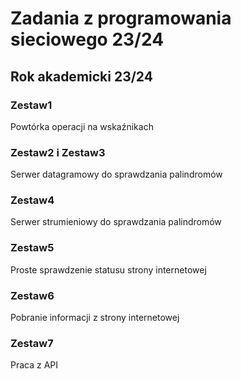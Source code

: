 # Zadania z programowania sieciowego 23/24
## Rok akademicki 23/24

### Zestaw1
Powtórka operacji na wskaźnikach
### Zestaw2 i Zestaw3
Serwer datagramowy do sprawdzania palindromów
### Zestaw4
Serwer strumieniowy do sprawdzania palindromów
### Zestaw5
Proste sprawdzenie statusu strony internetowej
### Zestaw6
Pobranie informacji z strony internetowej
### Zestaw7 
Praca z API 
